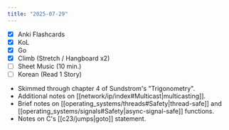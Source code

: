 ```yaml
---
title: "2025-07-29"
---
```


- [x] Anki Flashcards
- [x] KoL
- [x] Go
- [x] Climb (Stretch / Hangboard x2)
- [ ] Sheet Music (10 min.)
- [ ] Korean (Read 1 Story)

* Skimmed through chapter 4 of Sundstrom's "Trigonometry".
* Additional notes on [[network/ip/index#Multicast|multicasting]].
* Brief notes on [[operating_systems/threads#Safety|thread-safe]] and [[operating_systems/signals#Safety|async-signal-safe]] functions.
* Notes on C's [[c23/jumps|goto]] statement.